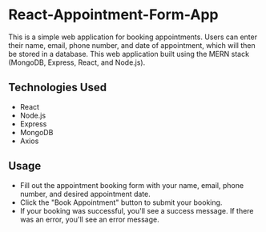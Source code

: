 # React-Appointment-Form-App

This is a simple web application for booking appointments. Users can enter their name, email, phone number, and date of appointment, which will then be stored in a database. This web application built using the MERN stack (MongoDB, Express, React, and Node.js).

## Technologies Used
* React
* Node.js
* Express
* MongoDB
* Axios

## Usage
* Fill out the appointment booking form with your name, email, phone number, and desired appointment date.
* Click the "Book Appointment" button to submit your booking.
* If your booking was successful, you'll see a success message. If there was an error, you'll see an error message.
